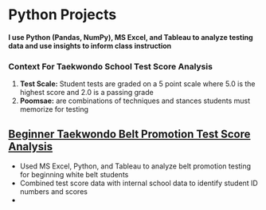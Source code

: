 # Python Projects

#### I use Python (Pandas, NumPy), MS Excel, and Tableau to analyze testing data and use insights to inform class instruction

### Context For Taekwondo School Test Score Analysis
1. **Test Scale:** Student tests are graded on a 5 point scale where 5.0 is the highest score and 2.0 is a passing grade
2. **Poomsae:** are combinations of techniques and stances students must memorize for testing

## [Beginner Taekwondo Belt Promotion Test Score Analysis](https://github.com/kykashi/Python-Projects/blob/main/White_Belt_3.25_Data_Exploration.md)
- Used MS Excel, Python, and Tableau to analyze belt promotion testing for beginning white belt students
- Combined test score data with internal school data to identify student ID numbers and scores
- 
